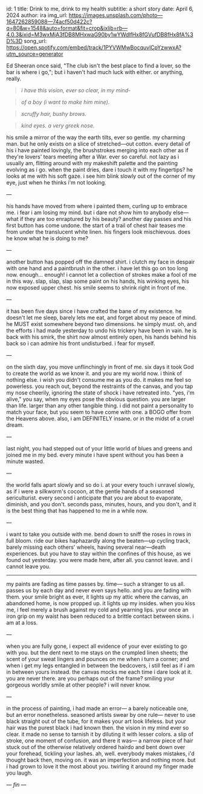 id: 1
title: Drink to me, drink to my health
subtitle: a short story
date: April 6, 2024
author: ira
img_url: https://images.unsplash.com/photo—1647262859088—74acf50d422c?q=80&w=1548&auto=format&fit=crop&ixlib=rb—4.0.3&ixid=M3wxMjA3fDB8MHxwaG90by1wYWdlfHx8fGVufDB8fHx8fA%3D%3D
song_url: https://open.spotify.com/embed/track/1PYVWMwBocquvlCpYzwwxA?utm_source=generator

Ed Sheeran once said, "The club isn't the best place to find a lover, so the bar is where i go,"; but i haven't had much luck with either. or anything, really.


> _i have this vision, ever so clear, in my mind-_

> _of a boy (i want to make him mine)._

> _scruffy hair, bushy brows._

> _kind eyes. a very greek nose._

his smile a mirror of the way the earth tilts, ever so gentle. my charming man.
but he only exists on a slice of stretched—out cotton.
every detail of his i have painted lovingly, the brushstrokes merging into each other as if they're lovers' tears meeting after a War. ever so careful. not lazy as i usually am, flitting around with my makeshift palette and the painting evolving as i go.
when the paint dries, dare i touch it with my fingertips?
he looks at me with his soft gaze. i see him blink slowly out of the corner of my eye, just when he thinks i'm not looking.


—


his hands have moved from where i painted them, curling up to embrace me. i fear i am losing my mind. but i dare not show him to anybody else— what if they are too enraptured by his beauty?
another day passes and his first button has come undone. the start of a trail of chest hair teases me from under the translucent white linen. his fingers look mischievous. does he know what he is doing to me?


—


another button has popped off the damned shirt. i clutch my face in despair with one hand and a paintbrush in the other. i have let this go on too long now. enough… enough! i cannot let a collection of strokes make a fool of me in this way.
slap, slap, slap some paint on his hands, his winking eyes, his now exposed upper chest. his smile seems to shrink right in front of me.


—


it has been five days since i have crafted the bane of my existence. he doesn't let me sleep, barely lets me eat, and forget about my peace of mind. he MUST exist somewhere beyond two dimensions. he simply must.
oh, and the efforts i had made yesterday to undo his trickery have been in vain. he is back with his smirk, the shirt now almost entirely open, his hands behind his back so i can admire his front undisturbed. i fear for myself.


—


on the sixth day, you move unflinchingly in front of me. six days it took God to create the world as we know it. and you are my world now. i think of nothing else. i wish you didn't consume me as you do. it makes me feel so powerless. you reach out, beyond the restraints of the canvas, and you tap my nose cheerily, ignoring the state of shock i have retreated into. "yes, i'm alive," you say, when my eyes pose the obvious question.
you are larger than life. larger than any other tangible thing. i did not paint a personality to match your face, but you seem to have come with one. a BOGO offer from the Heavens above.
also, i am DEFINITELY insane. or in the midst of a cruel dream.


—


last night, you had stepped out of your little world of blues and greens and joined me in my bed.
every minute i have spent without you has been a minute wasted.


—


the world falls apart slowly and so do i. at your every touch i unravel slowly, as if i were a silkworm's cocoon, at the gentle hands of a seasoned sericulturist. every second i anticipate that you are about to evaporate, diminish, and you don't. seconds pass, minutes, hours, and you don't, and it is the best thing that has happened to me in a while now.

—


i want to take you outside with me. bend down to sniff the roses in rows in full bloom. ride our bikes haphazardly along the beaten—up cycling track, barely missing each others' wheels, having several near—death experiences.
but you have to stay within the confines of this house, as we found out yesterday. you were made here, after all. you cannot leave.
and i cannot leave you.

<hr>

my paints are fading as time passes by. time— such a stranger to us all. passes us by each day and never even says hello.
and you are fading with them. your smile bright as ever, it lights up my attic where the canvas, an abandoned home, is now propped up. it lights up my insides. when you kiss me, i feel merely a brush against my cold and yearning lips. your once an iron grip on my waist has been reduced to a brittle contact between skins.
i am at a loss.


—


when you are fully gone, i expect all evidence of your ever existing to go with you. but the dent next to me stays on the crumpled linen sheets;
the scent of your sweat lingers and pounces on me when i turn a corner;
and when i get my legs entangled in between the bedcovers, i still feel as if i am in between yours instead.
the canvas mocks me each time i dare look at it. you are never there. are you perhaps out of the frame? smiling your gorgeous worldly smile at other people? i will never know.


—


in the process of painting, i had made an error— a barely noticeable one, but an error nonetheless. seasoned artists swear by one rule— never to use black straight out of the tube, for it makes your art look lifeless.
but your hair was the purest black i had known then. the vision in my mind ever so clear. it made no sense to tarnish it by diluting it with lesser colors.
a slip of stroke, one moment of confusion, and there it was— a narrow piece of hair stuck out of the otherwise relatively ordered hairdo and bent down over your forehead, tickling your lashes.
ah, well. everybody makes mistakes, i'd thought back then, moving on.
it was an imperfection and nothing more. but i had grown to love it the most about you. twirling it around my finger made you laugh.


— _fin_ —